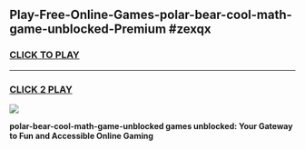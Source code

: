 
## Play-Free-Online-Games-polar-bear-cool-math-game-unblocked-Premium #zexqx
<h3>
<a href="https://premium.freeplayer.one?title=polar-bear-cool-math-game-unblocked&ref=8M">CLICK TO PLAY</a></h3>
<hr>

<h3>
<a href="https://premium.freeplayer.one?title=polar-bear-cool-math-game-unblocked&ref=8M">CLICK 2 PLAY</a>
  
</h3>

<a href="https://premium.freeplayer.one?title=polar-bear-cool-math-game-unblocked&ref=8M"><img src="https://clearcache.store/games.png"></a>


**polar-bear-cool-math-game-unblocked games unblocked: Your Gateway to Fun and Accessible Online Gaming**
